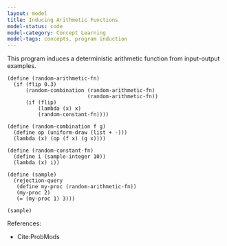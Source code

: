 ```yaml
---
layout: model
title: Inducing Arithmetic Functions
model-status: code
model-category: Concept Learning
model-tags: concepts, program induction
---
```


This program induces a deterministic arithmetic function from input-output examples.

    (define (random-arithmetic-fn)
      (if (flip 0.3)
          (random-combination (random-arithmetic-fn) 
                              (random-arithmetic-fn))
          (if (flip) 
              (lambda (x) x) 
              (random-constant-fn))))
    
    (define (random-combination f g)
      (define op (uniform-draw (list + -)))
      (lambda (x) (op (f x) (g x))))
    
    (define (random-constant-fn)
      (define i (sample-integer 10))
      (lambda (x) i))
    
    (define (sample)
      (rejection-query
       (define my-proc (random-arithmetic-fn))
       (my-proc 2)
       (= (my-proc 1) 3)))

    (sample)

References:

- Cite:ProbMods
